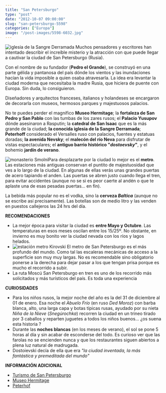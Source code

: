 ```yaml
---
title: "San Petersburgo"
type: "post"
date: "2012-10-07 09:00:00"
slug: "san-petersburgo-5598"
categories: ["Europa"]
image: "/post-images/5598-6032.jpg"
---
```


 ![iglesia de la Sangre Derramada](/post-images/5598-6032.jpg "iglesia de la Sangre Derramada") Muchos pensadores y escritores han intentado describir el increíble misterio y la atracción con que puede llegar a cautivar la ciudad de San Petersburgo (Rusia).

 Con el nombre de su fundador (**Pedro el Grande**), se construyó en una parte gélida y pantanosa del país dónde los vientos y las inundaciones hacían la vida imposible a quien osaba atravesarla. La idea era levantar la ciudad moderna que necesitaba la madre Rusia, que hiciera de puente con Europa. Sin duda, lo consiguieron.

 Diseñadores y arquitectos franceses, italianos y holandeses se encargaron de decorarla con museos, hermosos parques y majestuosos palacios.

 No te puedes perder el magnífico **Museo Hermitage**; la **fortaleza de San Pedro y San Pablo** con las tumbas de los zares rusos; el **Palacio Yusupov** dónde asesinaron a Rasputin; la **catedral de San Isaac** que es la más grande de la ciudad; **la conocida iglesia de la Sangre Derramada**; **Peterhoff** considerado el Versalles ruso con palacios, fuentes y estatuas doradas; **la avenida Nevsky**; el **malecón del río Neva** para disfrutar de vistas espectaculares; el **antiguo barrio histórico "*dostoevsky*"**, y el bohemio **jardín de verano**.

 ![monasterio Smolni](/post-images/5598-6033.jpg "monasterio Smolni")Para desplazarte por la ciudad lo mejor es el **metro**. Las estaciones más antiguas conservan el puntito de majestuosidad que ves a lo largo de la ciudad. En algunas de ellas verás unas grandes puertas de acero tapiando el anden. Las puertas se abren justo cuando llega el tren, para evitar accidentes (aunque no se si es peor caerte al andén o que te aplaste una de esas pesadas puertas... en fin).

 La bebida más popular no es el vodka, sino la **cerveza *Baltica*** (aunque no se escribe así precisamente). Las botellas son de medio litro y las venden en puestos callejeros las 24 hrs del día.

 **RECOMENDACIONES**

- La mejor época para visitar la ciudad es **entre Mayo y Octubre**. Las temperaturas en esos meses oscilan entre los 15/25º. No obstante, en invierno es muy bonito ver la ciudad nevada con los ríos y lagos helados.
- ![estación metro Kirovski](/post-images/5598-6121.jpg "estación metro Kirovski") El metro de San Petersburgo es el más profundo del mundo. Como tal las escaleras mecánicas de acceso a la superficie son muy muy largas. No es recomendable sino obligatorio ponerse a la derecha para dejar pasar a los que tengan prisa porque es mucho el recorrido a subir.
- La ruta Moscú San Petersburgo en tren es uno de los recorrido más solicitados y más turísticos del país. Es toda una experiencia

 **CURIOSIDADES**

- Para los niños rusos, la mejor noche del año es la del 31 de diciembre al 01 de enero. Esa noche el *Abuelo Frío* (en ruso *Ded Moroz*) con barba blanca, alto, una larga capa y botas típicas rusas, ayudado por su nieta *Niña de la Nieve* (*Snegúrochka*) recorren la ciudad en un trineo tirado por 3 caballos y reparten juguetes a todos los niños buenos... ¿os suena esta historia ?
- Durante las **noches blancas** (en los meses de verano), el sol se pone 5 horas al día y sin acabar de esconderse del todo. Es curioso ver que las farolas no se encienden nunca y que los restaurantes siguen abiertos a plena luz natural de madrugada.
- Dostoievski decía de ella que era *"la ciudad inventada, la más fantástica y premeditada del mundo"*

 **INFORMACIÓN ADICIONAL**

- [Turismo de San Petersburgo](http://www.san-petersburgo.com/)
- [Museo Hermitage](http://www.hermitagemuseum.org/)
- [Peterhof](http://www.peterhof.org/)